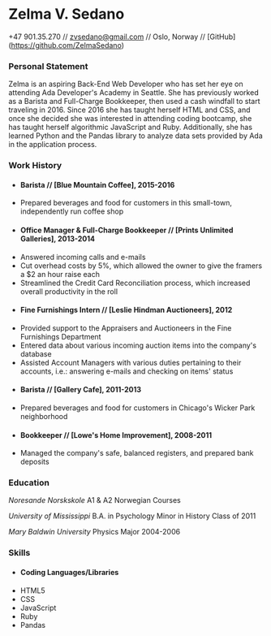 # Zelma V. Sedano 
+47 901.35.270 // zvsedano@gmail.com // Oslo, Norway // [GitHub] (https://github.com/ZelmaSedano) 

### Personal Statement 
Zelma is an aspiring Back-End Web Developer who has set her eye on attending Ada Developer's Academy in Seattle.  She has previously worked as a Barista and Full-Charge Bookkeeper, then used a cash windfall to start traveling in 2016.  Since 2016 she has taught herself HTML and CSS, and once she decided she was interested in attending coding bootcamp, she has taught herself algorithmic JavaScript and Ruby.  Additionally, she has learned Python and the Pandas library to analyze data sets provided by Ada in the application process. 

### Work History 
+ #### Barista // [Blue Mountain Coffee], 2015-2016 
- Prepared beverages and food for customers in this small-town, independently run coffee shop 

+ #### Office Manager & Full-Charge Bookkeeper // [Prints Unlimited Galleries], 2013-2014 
- Answered incoming calls and e-mails 
- Cut overhead costs by 5%, which allowed the owner to give the framers a $2 an hour raise each 
- Streamlined the Credit Card Reconciliation process, which increased overall productivity in the roll 

+ #### Fine Furnishings Intern // [Leslie Hindman Auctioneers], 2012 
- Provided support to the Appraisers and Auctioneers in the Fine Furnishings Department 
- Entered data about various incoming auction items into the company's database 
- Assisted Account Managers with various duties pertaining to their accounts, i.e.: answering e-mails and checking on items' status 

+ #### Barista // [Gallery Cafe], 2011-2013
- Prepared beverages and food for customers in Chicago's Wicker Park neighborhood 

+ #### Bookkeeper // [Lowe's Home Improvement], 2008-2011 
- Managed the company's safe, balanced registers, and prepared bank deposits 

### Education 
_Noresande Norskskole_ 
A1 & A2 Norwegian Courses 

_University of Mississippi_ 
B.A. in Psychology 
Minor in History 
Class of 2011 

_Mary Baldwin University_ 
Physics Major 
2004-2006

### Skills 
+ #### Coding Languages/Libraries
- HTML5 
- CSS 
- JavaScript 
- Ruby
- Pandas

